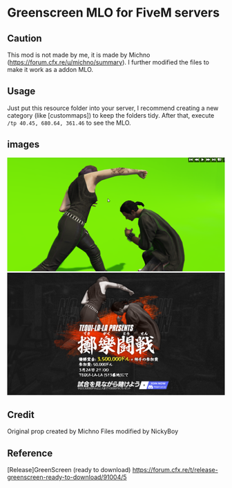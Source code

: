 # Greenscreen MLO for FiveM servers
## Caution
This mod is not made by me, it is made by Michno (https://forum.cfx.re/u/michno/summary). I further modified the files to make it work as a addon MLO.

## Usage
Just put this resource folder into your server, I recommend creating a new category (like [custommaps]) to keep the folders tidy.
After that, execute `/tp 40.45, 680.64, 361.46` to see the MLO.

## images
![image1](https://github.com/inoue-773/GreenscreenFiveM/blob/images/image.png?raw=true)
![image2](https://github.com/inoue-773/GreenscreenFiveM/blob/images/tequilalaboxingad.png?raw=true)

## Credit
Original prop created by Michno
Files modified by NickyBoy

## Reference
[Release]GreenScreen (ready to download)
https://forum.cfx.re/t/release-greenscreen-ready-to-download/91004/5
